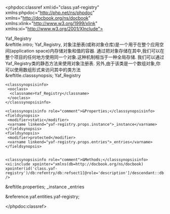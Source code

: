 <?xml version="1.0" encoding="utf-8"?>
<!-- $Revision: 319949 $ -->

<phpdoc:classref xml:id="class.yaf-registry" xmlns:phpdoc="http://php.net/ns/phpdoc" xmlns="http://docbook.org/ns/docbook" xmlns:xlink="http://www.w3.org/1999/xlink" xmlns:xi="http://www.w3.org/2001/XInclude">

 <title>The Yaf_Registry class</title>
 <titleabbrev>Yaf_Registry</titleabbrev>

 <partintro>

<!-- {{{ Yaf_Registry intro -->
  <section xml:id="yaf-registry.intro">
   &reftitle.intro;
   <para>
     <classname>Yaf_Registry</classname>, 对象注册表(或称对象仓库)是一个用于在整个应用空间(application space)内存储对象和值的容器. 通过把对象存储在其中,我们可以在整个项目的任何地方使用同一个对象.这种机制相当于一种全局存储. 我们可以通过<classname>Yaf_Registry</classname>类的静态方法来使用对象注册表. 另外,由于该类是一个数组对象,你可以使用数组形式来访问其中的类方法
   </para>
  </section>
<!-- }}} -->

  <section xml:id="yaf-registry.synopsis">
   &reftitle.classsynopsis;

<!-- {{{ Synopsis -->
   <classsynopsis>
    <ooclass><classname>Yaf_Registry</classname></ooclass>

<!-- {{{ Class synopsis -->
    <classsynopsisinfo>
     <ooclass>
      <classname>Yaf_Registry</classname>
     </ooclass>
    </classsynopsisinfo>
<!-- }}} -->
    <classsynopsisinfo role="comment">&Properties;</classsynopsisinfo>
    <fieldsynopsis>
     <modifier>static</modifier>
     <varname linkend="yaf-registry.props.instance">_instance</varname>
    </fieldsynopsis>
    <fieldsynopsis>
     <modifier>protected</modifier>
     <varname linkend="yaf-registry.props.entries">_entries</varname>
    </fieldsynopsis>

    
    <classsynopsisinfo role="comment">&Methods;</classsynopsisinfo>
    <xi:include xpointer="xmlns(db=http://docbook.org/ns/docbook) xpointer(id('class.yaf-registry')/db:refentry/db:refsect1[@role='description']/descendant::db:methodsynopsis[1])" />
   </classsynopsis>
<!-- }}} -->

  </section>

  
<!-- {{{ Yaf_Registry properties -->
  <section xml:id="yaf-registry.props">
   &reftitle.properties;
   <variablelist>
    <varlistentry xml:id="yaf-registry.props.instance">
     <term><varname>_instance</varname></term>
     <listitem>
      <para></para>
     </listitem>
    </varlistentry>
    <varlistentry xml:id="yaf-registry.props.entries">
     <term><varname>_entries</varname></term>
     <listitem>
      <para></para>
     </listitem>
    </varlistentry>
   </variablelist>
  </section>
<!-- }}} -->


 </partintro>

 &reference.yaf.entities.yaf-registry;

</phpdoc:classref>

<!-- Keep this comment at the end of the file
Local variables:
mode: sgml
sgml-omittag:t
sgml-shorttag:t
sgml-minimize-attributes:nil
sgml-always-quote-attributes:t
sgml-indent-step:1
sgml-indent-data:t
indent-tabs-mode:nil
sgml-parent-document:nil
sgml-default-dtd-file:"~/.phpdoc/manual.ced"
sgml-exposed-tags:nil
sgml-local-catalogs:nil
sgml-local-ecat-files:nil
End:
vim600: syn=xml fen fdm=syntax fdl=2 si
vim: et tw=78 syn=sgml
vi: ts=1 sw=1
-->
